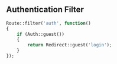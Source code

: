 Authentication Filter
--------------------
```php
Route::filter('auth', function()
{
    if (Auth::guest())
    {
		return Redirect::guest('login');
    }
});
```
